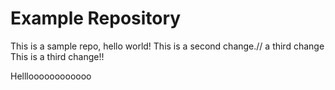 # Example Repository
This is a sample repo, hello world!
This is a second change.// a third change
This is a third change!!

Hellloooooooooooo